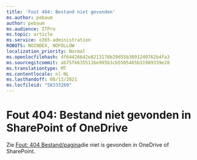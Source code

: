 ```yaml
---
title: 'Fout 404: Bestand niet gevonden'
ms.author: pebaum
author: pebaum
ms.audience: ITPro
ms.topic: article
ms.service: o365-administration
ROBOTS: NOINDEX, NOFOLLOW
localization_priority: Normal
ms.openlocfilehash: 4f64426642e8213176b29d55b3091249762b4fa3
ms.sourcegitcommit: ab75f66355116e995b3cb5505465b31989339e28
ms.translationtype: MT
ms.contentlocale: nl-NL
ms.lasthandoff: 08/13/2021
ms.locfileid: "58333260"
---
```

# <a name="error-404-file-not-found-in-sharepoint-or-onedrive"></a>Fout 404: Bestand niet gevonden in SharePoint of OneDrive

Zie [Fout: 404 Bestand/pagina](https://docs.microsoft.com/sharepoint/troubleshoot/administration/error-404-onedrive-sharepoint)die niet is gevonden in OneDrive of SharePoint.